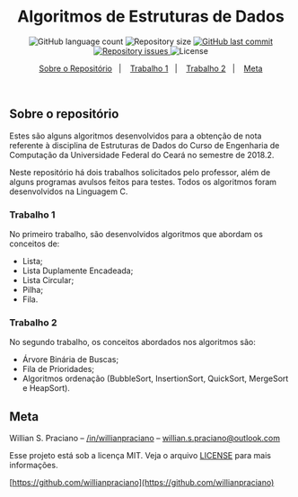 <h1 align="center">
  Algoritmos de Estruturas de Dados
</h1>
<p align="center">
  <img alt="GitHub language count" src="https://img.shields.io/github/languages/count/willianpraciano/Data-Structures-Algorithms">

  <img alt="Repository size" src="https://img.shields.io/github/repo-size/willianpraciano/Data-Structures-Algorithms">
  
  <a href="https://github.com/willianpraciano/Pong-C/commits/master">
    <img alt="GitHub last commit" src="https://img.shields.io/github/last-commit/willianpraciano/Data-Structures-Algorithms">
  </a>

  <a href="https://github.com/willianpraciano/Data-Structures-Algorithms/issues">
    <img alt="Repository issues" src="https://img.shields.io/github/issues/willianpraciano/Data-Structures-Algorithms">
  </a>

  <img alt="License" src="https://img.shields.io/badge/license-MIT-brightgreen">
</p>


<p align="center">
  <a href="#sobre-o-repositório">Sobre o Repositório</a>&nbsp;&nbsp;&nbsp;|&nbsp;&nbsp;&nbsp;
  <a href="#trabalho-1">Trabalho 1</a>&nbsp;&nbsp;&nbsp;|&nbsp;&nbsp;&nbsp;
  <a href="#trabalho-2">Trabalho 2</a>&nbsp;&nbsp;&nbsp;|&nbsp;&nbsp;&nbsp;
  <a href="#meta">Meta</a>
</p>

<br>


## Sobre o repositório

Estes são alguns algoritmos desenvolvidos para a obtenção de nota referente à disciplina de Estruturas de Dados do Curso de Engenharia de Computação da Universidade Federal do Ceará no semestre de 2018.2.

Neste repositório há dois trabalhos solicitados pelo professor, além de alguns programas avulsos feitos para testes. Todos os algoritmos foram desenvolvidos na Linguagem C.

### Trabalho 1

No primeiro trabalho, são desenvolvidos algoritmos que abordam os conceitos de: 
- Lista;
- Lista Duplamente Encadeada;
- Lista Circular;
- Pilha;
- Fila.

### Trabalho 2 

No segundo trabalho, os conceitos abordados nos algoritmos são: 
- Árvore Binária de Buscas;
- Fila de Prioridades;
- Algoritmos ordenação (BubbleSort, InsertionSort, QuickSort, MergeSort e HeapSort).

## Meta

Willian S. Praciano – [/in/willianpraciano](https://www.linkedin.com/in/willianpraciano/) – willian.s.praciano@outlook.com

Esse projeto está sob a licença MIT. Veja o arquivo [LICENSE](LICENSE.md) para mais informações.

[https://github.com/willianpraciano](https://github.com/willianpraciano)